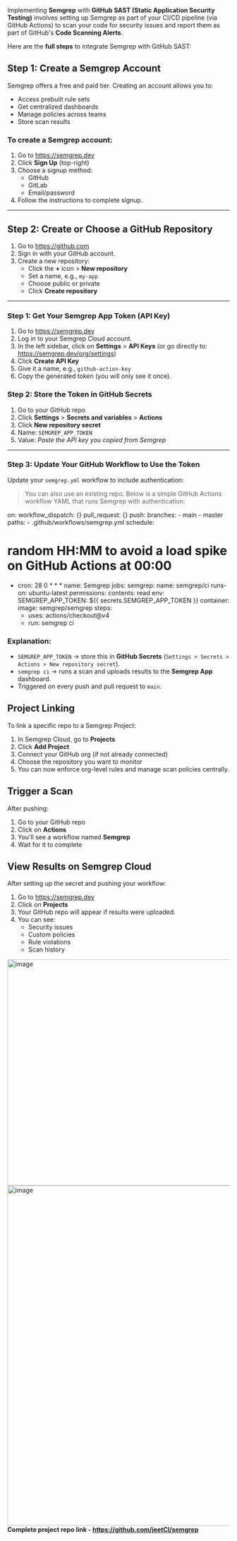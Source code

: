 Implementing **Semgrep** with **GitHub SAST (Static Application Security Testing)** involves setting up Semgrep as part of your CI/CD pipeline (via GitHub Actions) to scan your code for security issues and report them as part of GitHub's **Code Scanning Alerts**.

Here are the **full steps** to integrate Semgrep with GitHub SAST:

## Step 1: Create a Semgrep Account

Semgrep offers a free and paid tier. Creating an account allows you to:

- Access prebuilt rule sets
- Get centralized dashboards
- Manage policies across teams
- Store scan results

### To create a Semgrep account:

1. Go to https://semgrep.dev
2. Click **Sign Up** (top-right)
3. Choose a signup method:
    - GitHub
    - GitLab
    - Email/password
4. Follow the instructions to complete signup.

---

## Step 2: Create or Choose a GitHub Repository

1. Go to https://github.com
2. Sign in with your GitHub account.
3. Create a new repository:
    - Click the **+** icon > **New repository**
    - Set a name, e.g., `my-app`
    - Choose public or private
    - Click **Create repository**
  ---

### Step 1: Get Your Semgrep App Token (API Key)

1. Go to https://semgrep.dev
2. Log in to your Semgrep Cloud account.
3. In the left sidebar, click on **Settings** > **API Keys** (or go directly to: https://semgrep.dev/org/settings)
4. Click **Create API Key**
5. Give it a name, e.g., `github-action-key`
6. Copy the generated token (you will only see it once).

### Step 2: Store the Token in GitHub Secrets

1. Go to your GitHub repo
2. Click **Settings** > **Secrets and variables** > **Actions**
3. Click **New repository secret**
4. Name: `SEMGREP_APP_TOKEN`
5. Value: *Paste the API key you copied from Semgrep*

---

### Step 3: Update Your GitHub Workflow to Use the Token

Update your `semgrep.yml` workflow to include authentication:

> You can also use an existing repo.
Below is a simple GitHub Actions workflow YAML that runs Semgrep with authentication:

on:
  workflow_dispatch: {}
  pull_request: {}
  push:
    branches:
    - main
    - master
    paths:
    - .github/workflows/semgrep.yml
  schedule:
  # random HH:MM to avoid a load spike on GitHub Actions at 00:00
  - cron: 28 0 * * *
name: Semgrep
jobs:
  semgrep:
    name: semgrep/ci
    runs-on: ubuntu-latest
    permissions:
      contents: read
    env:
      SEMGREP_APP_TOKEN: ${{ secrets.SEMGREP_APP_TOKEN }}
    container:
      image: semgrep/semgrep
    steps:
    - uses: actions/checkout@v4
    - run: semgrep ci


### Explanation:

- `SEMGREP_APP_TOKEN` → store this in **GitHub Secrets** (`Settings > Secrets > Actions > New repository secret`).
- `semgrep ci` → runs a scan and uploads results to the **Semgrep App** dashboard.
- Triggered on every push and pull request to `main`.

## Project Linking

To link a specific repo to a Semgrep Project:

1. In Semgrep Cloud, go to **Projects**
2. Click **Add Project**
3. Connect your GitHub org (if not already connected)
4. Choose the repository you want to monitor
5. You can now enforce org-level rules and manage scan policies centrally.

## Trigger a Scan

After pushing:

1. Go to your GitHub repo
2. Click on **Actions**
3. You’ll see a workflow named **Semgrep** 
4. Wait for it to complete

## View Results on Semgrep Cloud

After setting up the secret and pushing your workflow:

1. Go to https://semgrep.dev
2. Click on **Projects**
3. Your GitHub repo will appear if results were uploaded.
4. You can see:
    - Security issues
    - Custom policies
    - Rule violations
    - Scan history
  
<img width="1507" height="513" alt="image" src="https://github.com/user-attachments/assets/17fc86c5-f2c2-4ec7-b931-ab41e4e44a0d" />
<img width="1532" height="772" alt="image" src="https://github.com/user-attachments/assets/3217abfa-530c-4053-a27a-231d63aebec0" /

**Complete project repo link - https://github.com/jeetCl/semgrep**


